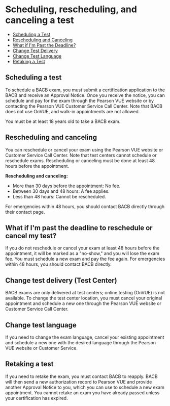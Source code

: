 # Scheduling, rescheduling, and canceling a test

- [Scheduling a Test](#scheduling-a-test)
- [Rescheduling and Canceling](#rescheduling-and-canceling)
- [What if I'm Past the Deadline?](#what-if-im-past-the-deadline)
- [Change Test Delivery](#change-test-delivery)
- [Change Test Language](#change-test-language)
- [Retaking a Test](#retaking-a-test)

## Scheduling a test

To schedule a BACB exam, you must submit a certification application to the BACB and receive an Approval Notice. Once you receive the notice, you can schedule and pay for the exam through the Pearson VUE website or by contacting the Pearson VUE Customer Service Call Center. Note that BACB does not use OnVUE, and walk-in appointments are not allowed.

You must be at least 18 years old to take a BACB exam.

## Rescheduling and canceling

You can reschedule or cancel your exam using the Pearson VUE website or Customer Service Call Center. Note that test centers cannot schedule or reschedule exams. Rescheduling or canceling must be done at least 48 hours before the appointment.

**Rescheduling and canceling:**
- More than 30 days before the appointment: No fee.
- Between 30 days and 48 hours: A fee applies.
- Less than 48 hours: Cannot be rescheduled.

For emergencies within 48 hours, you should contact BACB directly through their contact page.

## What if I'm past the deadline to reschedule or cancel my test?

If you do not reschedule or cancel your exam at least 48 hours before the appointment, it will be marked as a "no-show," and you will lose the exam fee. You must schedule a new exam and pay the fee again. For emergencies within 48 hours, you should contact BACB directly.

## Change test delivery (Test Center)

BACB exams are only delivered at test centers; online testing (OnVUE) is not available. To change the test center location, you must cancel your original appointment and schedule a new one through the Pearson VUE website or Customer Service Call Center.

## Change test language

If you need to change the exam language, cancel your existing appointment and schedule a new one with the desired language through the Pearson VUE website or Customer Service.

## Retaking a test

If you need to retake the exam, you must contact BACB to reapply. BACB will then send a new authorization record to Pearson VUE and provide another Approval Notice to you, which you can use to schedule a new exam appointment. You cannot retake an exam you have already passed unless your certification has expired.

<!--stackedit_data:
eyJoaXN0b3J5IjpbMTg5NDE1Nzk4M119
-->
